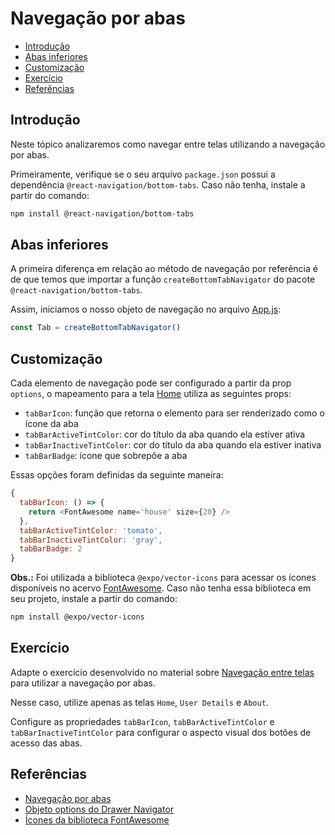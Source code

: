 # Navegação por abas

- [Introdução](#introdução)
- [Abas inferiores](#abas-inferiores)
- [Customização](#customização)
- [Exercício](#exercício)
- [Referências](#referências)

## Introdução

Neste tópico analizaremos como navegar entre telas utilizando a navegação por abas.

Primeiramente, verifique se o seu arquivo `package.json` possui a dependência `@react-navigation/bottom-tabs`. Caso não tenha, instale a partir do comando:

```bash
npm install @react-navigation/bottom-tabs
```

## Abas inferiores

A primeira diferença em relação ao método de navegação por referência é de que temos que importar a função `createBottomTabNavigator` do pacote `@react-navigation/bottom-tabs`.

Assim, iniciamos o nosso objeto de navegação no arquivo [App.js](./App.js#L9):

```js
const Tab = createBottomTabNavigator()
```

## Customização

Cada elemento de navegação pode ser configurado a partir da prop `options`, o mapeamento para a tela [Home](./App.js#L15) utiliza as seguintes props:

- `tabBarIcon`: função que retorna o elemento para ser renderizado como o ícone da aba
- `tabBarActiveTintColor`: cor do título da aba quando ela estiver ativa
- `tabBarInactiveTintColor`: cor do título da aba quando ela estiver inativa
- `tabBarBadge`: ícone que sobrepõe a aba

Essas opções foram definidas da seguinte maneira:

```js
{
  tabBarIcon: () => {
    return <FontAwesome name='house' size={20} />
  },
  tabBarActiveTintColor: 'tomato',
  tabBarInactiveTintColor: 'gray',
  tabBarBadge: 2
}
```

**Obs.:** Foi utilizada a biblioteca `@expo/vector-icons` para acessar os ícones disponíveis no acervo [FontAwesome](https://fontawesome.com/v6/search?o=r&m=free). Caso não tenha essa biblioteca em seu projeto, instale a partir do comando:

```bash
npm install @expo/vector-icons
```

## Exercício

Adapte o exercício desenvolvido no material sobre [Navegação entre telas](../03-1-navigation-between-screens/README.md#exercício) para utilizar a navegação por abas.

Nesse caso, utilize apenas as telas `Home`, `User Details` e `About`.

Configure as propriedades `tabBarIcon`, `tabBarActiveTintColor` e `tabBarInactiveTintColor` para configurar o aspecto visual dos botões de acesso das abas.

## Referências

- [Navegação por abas](https://reactnavigation.org/docs/tab-based-navigation)
- [Objeto options do Drawer Navigator](https://reactnavigation.org/docs/bottom-tab-navigator#options)
- [Ícones da biblioteca FontAwesome](https://fontawesome.com/v5/search?o=r&m=free)